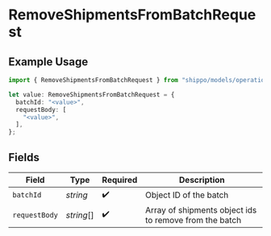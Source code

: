 # RemoveShipmentsFromBatchRequest

## Example Usage

```typescript
import { RemoveShipmentsFromBatchRequest } from "shippo/models/operations";

let value: RemoveShipmentsFromBatchRequest = {
  batchId: "<value>",
  requestBody: [
    "<value>",
  ],
};
```

## Fields

| Field                                                  | Type                                                   | Required                                               | Description                                            |
| ------------------------------------------------------ | ------------------------------------------------------ | ------------------------------------------------------ | ------------------------------------------------------ |
| `batchId`                                              | *string*                                               | :heavy_check_mark:                                     | Object ID of the batch                                 |
| `requestBody`                                          | *string*[]                                             | :heavy_check_mark:                                     | Array of shipments object ids to remove from the batch |